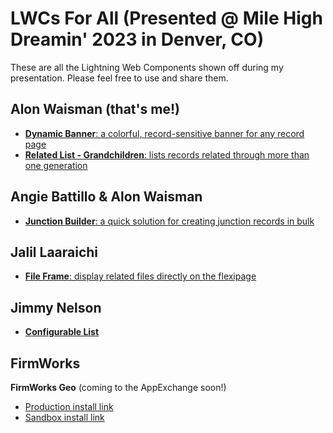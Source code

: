 # LWCs For All (Presented @ Mile High Dreamin' 2023 in Denver, CO)
These are all the Lightning Web Components shown off during my presentation. Please feel free to use and share them.

## Alon Waisman (that's me!)
* [**Dynamic Banner**: a colorful, record-sensitive banner for any record page](https://github.com/MowAlon/Salesforce-LWC-DynamicBanner)
* [**Related List - Grandchildren**: lists records related through more than one generation](https://github.com/MowAlon/Salesforce-LWC-RelatedGrandchildren)

## Angie Battillo & Alon Waisman
* [**Junction Builder**: a quick solution for creating junction records in bulk](https://github.com/MowAlon/Salesforce-LWC-JunctionBuilder)

## Jalil Laaraichi
* [**File Frame**: display related files directly on the flexipage](https://github.com/mujud/Salesforce-LWC-FileFrame)

## Jimmy Nelson
* [**Configurable List**](https://github.com/jamesrnelson/ConfigurableList)

## FirmWorks
**FirmWorks Geo** (coming to the AppExchange soon!)
* [Production install link](https://login.salesforce.com/packaging/installPackage.apexp?p0=04t5Y000001TsWfQAK)
* [Sandbox install link](https://test.salesforce.com/packaging/installPackage.apexp?p0=04t5Y000001TsWfQAK)
